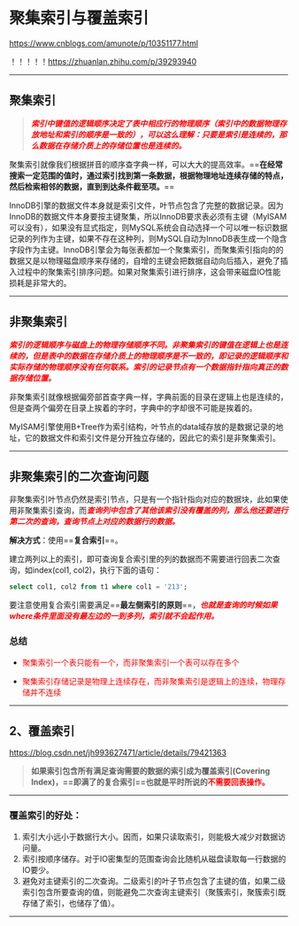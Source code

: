 # 聚集索引与覆盖索引

https://www.cnblogs.com/amunote/p/10351177.html

！！！！！https://zhuanlan.zhihu.com/p/39293940

------

## 聚集索引

> <font color='red'>***索引中键值的逻辑顺序决定了表中相应行的物理顺序（索引中的数据物理存放地址和索引的顺序是一致的），可以这么理解：只要是索引是连续的，那么数据在存储介质上的存储位置也是连续的。***</font>

聚集索引就像我们根据拼音的顺序查字典一样，可以大大的提高效率。==**在经常搜索一定范围的值时，通过索引找到第一条数据，根据物理地址连续存储的特点，然后检索相邻的数据，直到到达条件截至项。**==

InnoDB引擎的数据文件本身就是索引文件，叶节点包含了完整的数据记录。因为InnoDB的数据文件本身要按主键聚集，所以InnoDB要求表必须有主键（MyISAM可以没有），如果没有显式指定，则MySQL系统会自动选择一个可以唯一标识数据记录的列作为主键，如果不存在这种列，则MySQL自动为InnoDB表生成一个隐含字段作为主键。InnoDB引擎会为每张表都加一个聚集索引，而聚集索引指向的的数据又是以物理磁盘顺序来存储的，自增的主键会把数据自动向后插入，避免了插入过程中的聚集索引排序问题。如果对聚集索引进行排序，这会带来磁盘IO性能损耗是非常大的。

------



## 非聚集索引

<font color='red'>***索引的逻辑顺序与磁盘上的物理存储顺序不同。非聚集索引的键值在逻辑上也是连续的，但是表中的数据在存储介质上的物理顺序是不一致的，即记录的逻辑顺序和实际存储的物理顺序没有任何联系。索引的记录节点有一个数据指针指向真正的数据存储位置。***</font>

非聚集索引就像根据偏旁部首查字典一样，字典前面的目录在逻辑上也是连续的，但是查两个偏旁在目录上挨着的字时，字典中的字却很不可能是挨着的。

MyISAM引擎使用B+Tree作为索引结构，叶节点的data域存放的是数据记录的地址，它的数据文件和索引文件是分开独立存储的，因此它的索引是非聚集索引。

------



## 非聚集索引的二次查询问题

非聚集索引叶节点仍然是索引节点，只是有一个指针指向对应的数据块，此如果使用非聚集索引查询，而<font color='red'>***查询列中包含了其他该索引没有覆盖的列，那么他还要进行第二次的查询，查询节点上对应的数据行的数据。***</font>

**解决方式**：使用==**复合索引**==。

建立两列以上的索引，即可查询复合索引里的列的数据而不需要进行回表二次查询，如index(col1, col2)，执行下面的语句：

```sql
select col1, col2 from t1 where col1 = '213';
```

要注意使用复合索引需要满足==**最左侧索引的原则**==，<font color='red'>***也就是查询的时候如果where条件里面没有最左边的一到多列，索引就不会起作用。***</font>

### 总结

- <font color='red'>聚集索引一个表只能有一个，而非聚集索引一个表可以存在多个</font>

- <font color='red'>聚集索引存储记录是物理上连续存在，而非聚集索引是逻辑上的连续，物理存储并不连续</font>

------



## 2、覆盖索引

https://blog.csdn.net/jh993627471/article/details/79421363

> **如果索引包含所有满足查询需要的数据的索引成为覆盖索引(Covering Index)，==即满了的复合索引==也就是平时所说的<font color='red'>不需要回表操作。</font>**



------



### 覆盖索引的好处：

1. 索引大小远小于数据行大小。因而，如果只读取索引，则能极大减少对数据访问量。
2. 索引按顺序储存。对于IO密集型的范围查询会比随机从磁盘读取每一行数据的IO要少。
3. 避免对主键索引的二次查询。二级索引的叶子节点包含了主键的值，如果二级索引包含所要查询的值，则能避免二次查询主键索引（聚簇索引，聚簇索引既存储了索引，也储存了值）。

------



